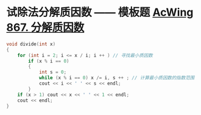# 试除法分解质因数 —— 模板题 [AcWing 867. 分解质因数](https://www.acwing.com/problem/content/869/)

```C++
void divide(int x)
{
    for (int i = 2; i <= x / i; i ++ ) // 寻找最小质因数
        if (x % i == 0)
        {
            int s = 0;
            while (x % i == 0) x /= i, s ++ ; // 计算最小质因数的指数范围  
            cout << i << ' ' << s << endl;
        }
    if (x > 1) cout << x << ' ' << 1 << endl; 
    cout << endl;
}

```
